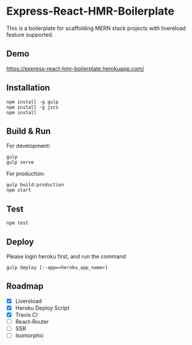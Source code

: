 # Express-React-HMR-Boilerplate

This is a boilerplate for scaffolding MERN stack projects with livereload feature supported.

## Demo

<https://express-react-hmr-boilerplate.herokuapp.com/>

## Installation

```
npm install -g gulp
npm install -g jscs
npm install
```

## Build & Run

For development:
```
gulp
gulp serve
```

For production:
```
gulp build:production
npm start
```

## Test

```
npm test
```

## Deploy

Please login heroku first, and run the command

```
gulp deploy [--app=<heroku_app_name>]
```

## Roadmap

- [x] Livereload
- [x] Heroku Deploy Script
- [x] Travis CI
- [ ] React-Router
- [ ] SSR
- [ ] Isomorphic